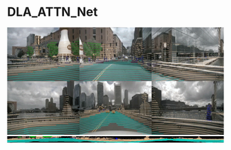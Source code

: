 # DLA_ATTN_Net

<!-- [//]: # (![Video]&#40;results/camera_lidar.gif&#41;) -->

[//]: # (![Video]&#40;results/fcbccedd61424f1b85dcbf8f897f9754.gif&#41;)

<!-- [//]: # (![Video]&#40;results/range_image.gif&#41;) -->

<img src="results/camera_lidar.gif" width="800" height="250"/>
<img src="results/range_image.gif" width="800" height="15"/>
